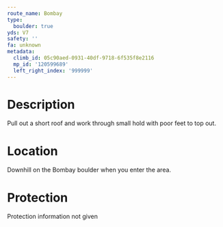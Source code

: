 ```yaml
---
route_name: Bombay
type:
  boulder: true
yds: V7
safety: ''
fa: unknown
metadata:
  climb_id: 05c90aed-0931-40df-9718-6f535f8e2116
  mp_id: '120599689'
  left_right_index: '999999'
---
```

# Description
Pull out a short roof and work through small hold with poor feet to top out.

# Location
Downhill on the Bombay boulder when you enter the area.

# Protection
Protection information not given
